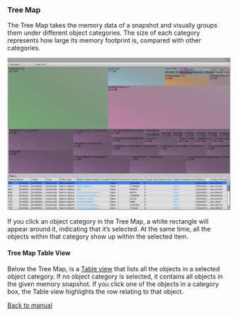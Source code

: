 ### Tree Map

The Tree Map takes the memory data of a snapshot and visually groups them under different object categories. The size of each category represents how large its memory footprint is, compared with other categories.

![Tree Map view in the Memory Profiler window](images/TreeMapView.png)

If you click an object category in the Tree Map, a white rectangle will appear around it, indicating that it’s selected. At the same time, all the objects within that category show up within the selected item. 

#### Tree Map Table View

Below the Tree Map, is a [Table view](table.md) that lists all the objects in a selected object category. If no object category is selected, it contains all objects in the given memory snapshot. If you click one of the objects in a category box, the Table view highlights the row relating to that object.



[Back to manual](manual.md)